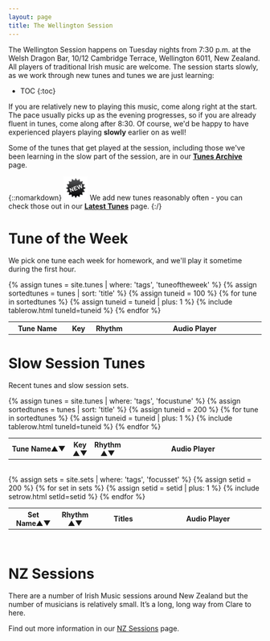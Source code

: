 ```yaml
---
layout: page
title: The Wellington Session
---
```

<div id="audioPlayer"></div>

The Wellington Session happens on Tuesday nights from 7:30 p.m. at the Welsh Dragon Bar, 10/12 Cambridge Terrace, Wellington 6011, New Zealand. All players of traditional Irish music are welcome. The session starts slowly, as we work through new tunes and tunes we are just learning:

* TOC
{:toc}

If you are relatively new to playing this music, come along right at the start. The pace usually picks up as the evening progresses, so if you are already fluent in tunes,
come along after 8:30. Of course, we'd be happy to have experienced players playing **slowly**
earlier on as well!

Some of the tunes that get played at the session, including those we've been
learning in the slow part of the session, are in our <b><a href="/tunes_archive/">Tunes Archive</a></b> page.

{::nomarkdown}
<img alt="NEW!" src="/images/new.gif" border=0 height="48" width="48"> We add new tunes reasonably often - you can check those out in our <b><a href="/latest/">Latest Tunes</a></b> page.
{:/}


Tune of the Week
================

We pick one tune each week for homework, and we'll play it sometime during the first hour.

<div id="DEBUG"></div>
<div id="abc-textareas"></div>
<script>
var textAreas = document.getElementById("abc-textareas");
</script>

<table style="width:100%" id="tuneoftheweek" class="tablesorter">
<thead>
    <tr>
    <th style="width:25%;">&nbsp;Tune Name&nbsp;</th>
    <th style="width:6%;">&nbsp;Key&nbsp;</th>
    <th style="width:9%;">&nbsp;Rhythm&nbsp;</th>
    <th style="width:60%;">Audio Player</th>
    </tr>
</thead>

<tbody>
{% assign tunes = site.tunes | where: 'tags', 'tuneoftheweek' %}
{% assign sortedtunes = tunes | sort: 'title' %}
  {% assign tuneid = 100 %}
  {% for tune in sortedtunes %}
      {% assign tuneid = tuneid | plus: 1 %}
<tr>
{% include tablerow.html tuneId=tuneid %}
</tr>
  {% endfor %}
</tbody>
</table>

Slow Session Tunes
==================

Recent tunes and slow session sets.

<table style="width:100%" id="focustunes" class="tablesorter">
<thead>
    <tr>
    <th style="width:25%;">Tune Name&#x25B2;&#x25BC;</th>
    <th style="width:6%;">Key<br />&#x25B2;&#x25BC;</th>
    <th style="width:9%;">Rhythm<br />&#x25B2;&#x25BC;</th>
    <th style="width:60%;">Audio Player</th>
    </tr>
</thead>
<tbody>
{% assign tunes = site.tunes | where: 'tags', 'focustune' %}
{% assign sortedtunes = tunes | sort: 'title' %}
  {% assign tuneid = 200 %}
  {% for tune in sortedtunes %}
      {% assign tuneid = tuneid | plus: 1 %}
<tr>
{% include tablerow.html tuneId=tuneid %}
</tr>
  {% endfor %}
</tbody>
</table>
<br />
<table style="width:100%" id="focussets" class="tablesorter">
<thead>
    <tr>
    <th style="width:20%;">Set Name&#x25B2;&#x25BC;</th>
    <th style="width:9%;">Rhythm<br />&#x25B2;&#x25BC;</th>
    <th style="width:26%;">Titles</th>
    <th style="width:45%;">Audio Player</th>
    </tr>
</thead>
<tbody>
{% assign sets = site.sets | where: 'tags', 'focusset' %}
{% assign setid = 200 %}
{% for set in sets %}
{% assign setid = setid | plus: 1 %}
<tr>
{% include setrow.html setId=setid %}
</tr>
{% endfor %}
</tbody>
</table>
<br />

NZ Sessions
==============

There are a number of Irish Music sessions around New Zealand but the number of musicians is relatively small. It’s a long, long way from Clare to here.

Find out more information in our <a href="/nz_sessions">NZ Sessions</a> page.

<script>
$(document).ready(function() {
    var context = new AudioContext();

    audioPlayer.innerHTML = createAudioPlayer();

    /* turn off sorting on last column */
    $("#focustunes").tablesorter({headers: { 4:{sorter: false}}});

    /* turn off sorting on last two columns */
    $("#focussets").tablesorter({
        headers: {
            2: {
                sorter: false
            },  
            3: {
                sorter: false
            }
        }
    });

    // One-liner to resume playback when user interacted with the page
    document.querySelector('button').addEventListener('click', function() {
        context.resume().then(() => {
            console.log('Playback button selected');
        });
    });
});
</script>
